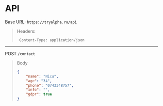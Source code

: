 # API

Base URL: `https://tryalpha.ro/api`

> Headers:
>
> ```
>  Content-Type: application/json
> ```

---

POST `/contact`

> Body
>
> ```json
> {
>     "name": "Nicu",
>     "age": "34",
>     "phone": "0743348757",
>     "info": "",
>     "gdpr": true
> }
> ```
